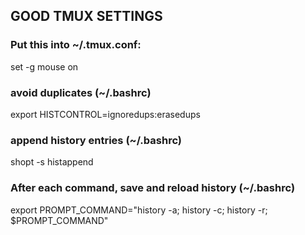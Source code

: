 ## GOOD TMUX SETTINGS

### Put this into ~/.tmux.conf:
set -g mouse on

### avoid duplicates (~/.bashrc)
export HISTCONTROL=ignoredups:erasedups

### append history entries (~/.bashrc)
shopt -s histappend

### After each command, save and reload history (~/.bashrc)
export PROMPT_COMMAND="history -a; history -c; history -r; $PROMPT_COMMAND"
